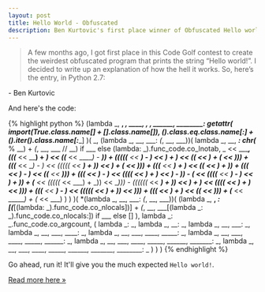 ```yaml
---
layout: post
title: Hello World - Obfuscated
description: Ben Kurtovic's first place winner of Obfuscated Hello world Code Golf
---
```


> A few months ago, I got first place in this Code Golf contest to create the weirdest obfuscated program that prints the string “Hello world!”. I decided to write up an explanation of how the hell it works. So, here’s the entry, in Python 2.7:

<p class="right gray">- Ben Kurtovic</p>

<div class="clear"></div>

And here's the code:

{% highlight python %}
(lambda _, __, ___, ____, _____, ______, _______, ________:
    getattr(
        __import__(True.__class__.__name__[_] + [].__class__.__name__[__]),
        ().__class__.__eq__.__class__.__name__[:__] +
        ().__iter__().__class__.__name__[_____:________]
    )(
        _, (lambda _, __, ___: _(_, __, ___))(
            lambda _, __, ___:
                chr(___ % __) + _(_, __, ___ // __) if ___ else
                (lambda: _).func_code.co_lnotab,
            _ << ________,
            (((_____ << ____) + _) << ((___ << _____) - ___)) +
            (((((___ << __) - _) << ___) + _) << ((_____ << ____) + (_ << _))) +
            (((_______ << __) - _) << (((((_ << ___) + _)) << ___) + (_ << _))) +
            (((_______ << ___) + _) << ((_ << ______) + _)) +
            (((_______ << ____) - _) << ((_______ << ___))) +
            (((_ << ____) - _) << ((((___ << __) + _) << __) - _)) -
            (_______ << ((((___ << __) - _) << __) + _)) +
            (_______ << (((((_ << ___) + _)) << __))) -
            ((((((_ << ___) + _)) << __) + _) << ((((___ << __) + _) << _))) +
            (((_______ << __) - _) << (((((_ << ___) + _)) << _))) +
            (((___ << ___) + _) << ((_____ << _))) +
            (_____ << ______) +
            (_ << ___)
        )
    )
)(
    *(lambda _, __, ___: _(_, __, ___))(
        (lambda _, __, ___:
            [__(___[(lambda: _).func_code.co_nlocals])] +
            _(_, __, ___[(lambda _: _).func_code.co_nlocals:]) if ___ else []
        ),
        lambda _: _.func_code.co_argcount,
        (
            lambda _: _,
            lambda _, __: _,
            lambda _, __, ___: _,
            lambda _, __, ___, ____: _,
            lambda _, __, ___, ____, _____: _,
            lambda _, __, ___, ____, _____, ______: _,
            lambda _, __, ___, ____, _____, ______, _______: _,
            lambda _, __, ___, ____, _____, ______, _______, ________: _
        )
    )
)
{% endhighlight %}

Go ahead, run it! It'll give you the much expected `Hello world!`.

<a href="http://earwig.github.io/2014/06/01/obfuscating-hello-world.html">Read more here &#187;</a>
